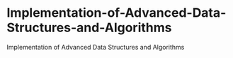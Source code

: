 # Implementation-of-Advanced-Data-Structures-and-Algorithms
Implementation of Advanced Data Structures and Algorithms
